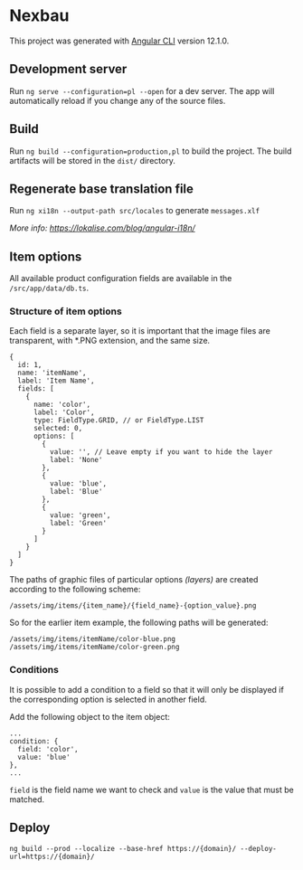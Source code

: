 # Nexbau

This project was generated with [Angular CLI](https://github.com/angular/angular-cli) version 12.1.0.

## Development server

Run `ng serve --configuration=pl --open` for a dev server. The app will automatically reload if you change any of the source files.

## Build

Run `ng build --configuration=production,pl` to build the project. The build artifacts will be stored in the `dist/` directory.

## Regenerate base translation file

Run `ng xi18n --output-path src/locales` to generate `messages.xlf`

*More info: https://lokalise.com/blog/angular-i18n/*

## Item options

All available product configuration fields are available in the `/src/app/data/db.ts`.

### Structure of item options

Each field is a separate layer, so it is important that the image files are transparent, with *.PNG extension, and the same size.

```
{
  id: 1,
  name: 'itemName',
  label: 'Item Name',
  fields: [
    {
      name: 'color',
      label: 'Color',
      type: FieldType.GRID, // or FieldType.LIST
      selected: 0,
      options: [
        {
          value: '', // Leave empty if you want to hide the layer 
          label: 'None'
        },
        {
          value: 'blue',
          label: 'Blue'
        },
        {
          value: 'green',
          label: 'Green'
        }
      ]
    }
  ]
}
```

The paths of graphic files of particular options *(layers)* are created according to the following scheme:

```
/assets/img/items/{item_name}/{field_name}-{option_value}.png
```

So for the earlier item example, the following paths will be generated:

```
/assets/img/items/itemName/color-blue.png
/assets/img/items/itemName/color-green.png
```

### Conditions

It is possible to add a condition to a field so that it will only be displayed if the corresponding option is selected in another field.

Add the following object to the item object:

```
...
condition: {
  field: 'color',
  value: 'blue'
},
...
```

`field` is the field name we want to check and `value` is the value that must be matched.

## Deploy

```
ng build --prod --localize --base-href https://{domain}/ --deploy-url=https://{domain}/
```
